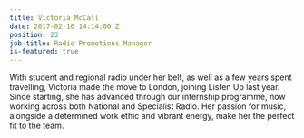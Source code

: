 ```yaml
---
title: Victoria McCall
date: 2017-02-16 14:14:00 Z
position: 23
job-title: Radio Promotions Manager
is-featured: true
---
```


With student and regional radio under her belt, as well as a few years spent travelling, Victoria made the move to London, joining Listen Up last year. Since starting, she has advanced through our internship programme, now working across both National and Specialist Radio. Her passion for music, alongside a determined work ethic and vibrant energy, make her the perfect fit to the team. 